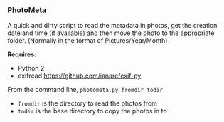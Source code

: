 ### **PhotoMeta** ###

A quick and dirty script to read the metadata in photos, get the creation date and time (if available) and then move the photo to the appropriate folder.  (Normally in the format of Pictures/Year/Month)

**Requires:**

* Python 2
* exifread <https://github.com/ianare/exif-py>

From the command line, `photometa.py fromdir todir`

* `fromdir` is the directory to read the photos from
* `todir` is the base directory to copy the photos in to

